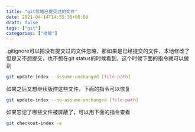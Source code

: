 ```yaml
---
title: "git忽略已提交过的文件"
date: 2021-04-14T14:55:38+08:00
draft: false
tags: ["git"]
categories: ["技能"]
---
```


.gitignore可以把没有提交过的文件忽略，那如果是已经提交的文件，本地修改了但是又不想提交，也不想在git status的时候看到，这个时候下面的指令就可以做到

```bash
git update-index --assume-unchanged [file-path]
```

如果之后又想继续版控这些文件，下面的指令可以恢复

<!--more-->

```bash
git update-index --no-assume-unchanged [file-path]
```

如果忘记了哪些文件被屏蔽了，可以用下面的指令查看

```bash
git checkout-index -a
```

